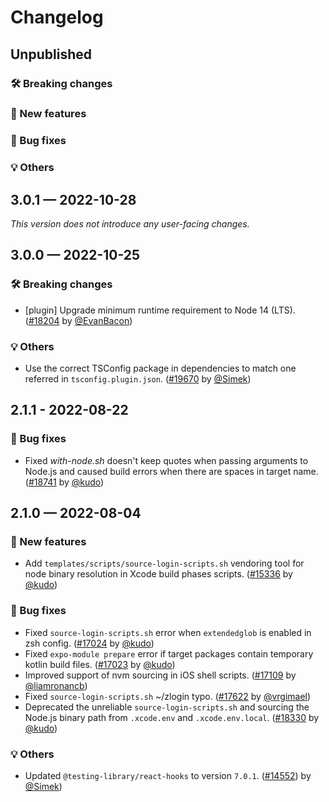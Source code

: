 # Changelog

## Unpublished

### 🛠 Breaking changes

### 🎉 New features

### 🐛 Bug fixes

### 💡 Others

## 3.0.1 — 2022-10-28

_This version does not introduce any user-facing changes._

## 3.0.0 — 2022-10-25

### 🛠 Breaking changes

- [plugin] Upgrade minimum runtime requirement to Node 14 (LTS). ([#18204](https://github.com/expo/expo/pull/18204) by [@EvanBacon](https://github.com/EvanBacon))

### 💡 Others

- Use the correct TSConfig package in dependencies to match one referred in `tsconfig.plugin.json`. ([#19670](https://github.com/expo/expo/pull/19670) by [@Simek](https://github.com/Simek))

## 2.1.1 - 2022-08-22

### 🐛 Bug fixes

- Fixed *with-node.sh* doesn't keep quotes when passing arguments to Node.js and caused build errors when there are spaces in target name. ([#18741](https://github.com/expo/expo/pull/18741) by [@kudo](https://github.com/kudo))

## 2.1.0 — 2022-08-04

### 🎉 New features

- Add `templates/scripts/source-login-scripts.sh` vendoring tool for node binary resolution in Xcode build phases scripts. ([#15336](https://github.com/expo/expo/pull/15336) by [@kudo](https://github.com/kudo))

### 🐛 Bug fixes

- Fixed `source-login-scripts.sh` error when `extendedglob` is enabled in zsh config. ([#17024](https://github.com/expo/expo/pull/17024) by [@kudo](https://github.com/kudo))
- Fixed `expo-module prepare` error if target packages contain temporary kotlin build files. ([#17023](https://github.com/expo/expo/pull/17023) by [@kudo](https://github.com/kudo))
- Improved support of nvm sourcing in iOS shell scripts. ([#17109](https://github.com/expo/expo/pull/17109) by [@liamronancb](https://github.com/liamronancb))
- Fixed `source-login-scripts.sh` ~/zlogin typo. ([#17622](https://github.com/expo/expo/pull/17622) by [@vrgimael](https://github.com/vrgimael))
- Deprecated the unreliable `source-login-scripts.sh` and sourcing the Node.js binary path from `.xcode.env` and `.xcode.env.local`. ([#18330](https://github.com/expo/expo/pull/18330) by [@kudo](https://github.com/kudo))

### 💡 Others

- Updated `@testing-library/react-hooks` to version `7.0.1`. ([#14552](https://github.com/expo/expo/pull/14552)) by [@Simek](https://github.com/Simek))
